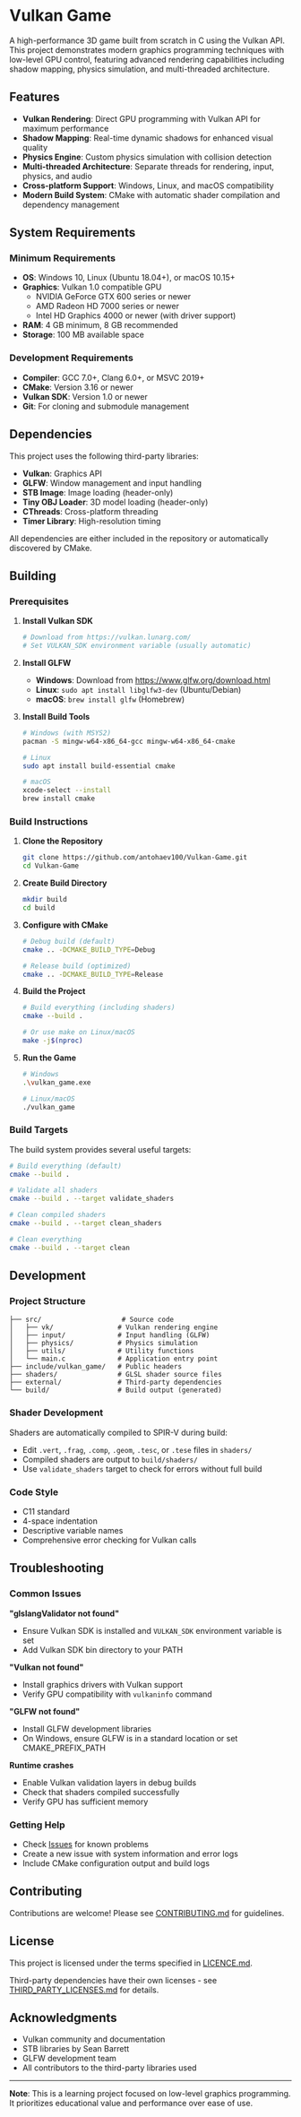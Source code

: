 # Vulkan Game

A high-performance 3D game built from scratch in C using the Vulkan API. This project demonstrates modern graphics programming techniques with low-level GPU control, featuring advanced rendering capabilities including shadow mapping, physics simulation, and multi-threaded architecture.

## Features

- **Vulkan Rendering**: Direct GPU programming with Vulkan API for maximum performance
- **Shadow Mapping**: Real-time dynamic shadows for enhanced visual quality
- **Physics Engine**: Custom physics simulation with collision detection
- **Multi-threaded Architecture**: Separate threads for rendering, input, physics, and audio
- **Cross-platform Support**: Windows, Linux, and macOS compatibility
- **Modern Build System**: CMake with automatic shader compilation and dependency management

## System Requirements

### Minimum Requirements
- **OS**: Windows 10, Linux (Ubuntu 18.04+), or macOS 10.15+
- **Graphics**: Vulkan 1.0 compatible GPU
  - NVIDIA GeForce GTX 600 series or newer
  - AMD Radeon HD 7000 series or newer
  - Intel HD Graphics 4000 or newer (with driver support)
- **RAM**: 4 GB minimum, 8 GB recommended
- **Storage**: 100 MB available space

### Development Requirements
- **Compiler**: GCC 7.0+, Clang 6.0+, or MSVC 2019+
- **CMake**: Version 3.16 or newer
- **Vulkan SDK**: Version 1.0 or newer
- **Git**: For cloning and submodule management

## Dependencies

This project uses the following third-party libraries:
- **Vulkan**: Graphics API
- **GLFW**: Window management and input handling
- **STB Image**: Image loading (header-only)
- **Tiny OBJ Loader**: 3D model loading (header-only)
- **CThreads**: Cross-platform threading
- **Timer Library**: High-resolution timing

All dependencies are either included in the repository or automatically discovered by CMake.

## Building

### Prerequisites

1. **Install Vulkan SDK**
   ```bash
   # Download from https://vulkan.lunarg.com/
   # Set VULKAN_SDK environment variable (usually automatic)
   ```

2. **Install GLFW**
   - **Windows**: Download from https://www.glfw.org/download.html
   - **Linux**: `sudo apt install libglfw3-dev` (Ubuntu/Debian)
   - **macOS**: `brew install glfw` (Homebrew)

3. **Install Build Tools**
   ```bash
   # Windows (with MSYS2)
   pacman -S mingw-w64-x86_64-gcc mingw-w64-x86_64-cmake
   
   # Linux
   sudo apt install build-essential cmake
   
   # macOS
   xcode-select --install
   brew install cmake
   ```

### Build Instructions

1. **Clone the Repository**
   ```bash
   git clone https://github.com/antohaev100/Vulkan-Game.git
   cd Vulkan-Game
   ```

2. **Create Build Directory**
   ```bash
   mkdir build
   cd build
   ```

3. **Configure with CMake**
   ```bash
   # Debug build (default)
   cmake .. -DCMAKE_BUILD_TYPE=Debug
   
   # Release build (optimized)
   cmake .. -DCMAKE_BUILD_TYPE=Release
   ```

4. **Build the Project**
   ```bash
   # Build everything (including shaders)
   cmake --build .
   
   # Or use make on Linux/macOS
   make -j$(nproc)
   ```

5. **Run the Game**
   ```bash
   # Windows
   .\vulkan_game.exe
   
   # Linux/macOS
   ./vulkan_game
   ```

### Build Targets

The build system provides several useful targets:

```bash
# Build everything (default)
cmake --build .

# Validate all shaders
cmake --build . --target validate_shaders

# Clean compiled shaders
cmake --build . --target clean_shaders

# Clean everything
cmake --build . --target clean
```

## Development

### Project Structure
```
├── src/                    # Source code
│   ├── vk/                # Vulkan rendering engine
│   ├── input/             # Input handling (GLFW)
│   ├── physics/           # Physics simulation
│   ├── utils/             # Utility functions
│   └── main.c             # Application entry point
├── include/vulkan_game/   # Public headers
├── shaders/               # GLSL shader source files
├── external/              # Third-party dependencies
└── build/                 # Build output (generated)
```

### Shader Development
Shaders are automatically compiled to SPIR-V during build:
- Edit `.vert`, `.frag`, `.comp`, `.geom`, `.tesc`, or `.tese` files in `shaders/`
- Compiled shaders are output to `build/shaders/`
- Use `validate_shaders` target to check for errors without full build

### Code Style
- C11 standard
- 4-space indentation
- Descriptive variable names
- Comprehensive error checking for Vulkan calls

## Troubleshooting

### Common Issues

**"glslangValidator not found"**
- Ensure Vulkan SDK is installed and `VULKAN_SDK` environment variable is set
- Add Vulkan SDK bin directory to your PATH

**"Vulkan not found"**
- Install graphics drivers with Vulkan support
- Verify GPU compatibility with `vulkaninfo` command

**"GLFW not found"**
- Install GLFW development libraries
- On Windows, ensure GLFW is in a standard location or set CMAKE_PREFIX_PATH

**Runtime crashes**
- Enable Vulkan validation layers in debug builds
- Check that shaders compiled successfully
- Verify GPU has sufficient memory

### Getting Help
- Check [Issues](https://github.com/antohaev100/Vulkan-Game/issues) for known problems
- Create a new issue with system information and error logs
- Include CMake configuration output and build logs

## Contributing

Contributions are welcome! Please see [CONTRIBUTING.md](CONTRIBUTING.md) for guidelines.

## License

This project is licensed under the terms specified in [LICENCE.md](LICENCE.md).

Third-party dependencies have their own licenses - see [THIRD_PARTY_LICENSES.md](THIRD_PARTY_LICENSES.md) for details.

## Acknowledgments

- Vulkan community and documentation
- STB libraries by Sean Barrett
- GLFW development team
- All contributors to the third-party libraries used

---

**Note**: This is a learning project focused on low-level graphics programming. It prioritizes educational value and performance over ease of use.